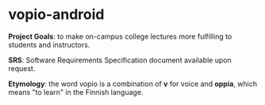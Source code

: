 # vopio-android

**Project Goals**:  to make on-campus college lectures more fulfilling to students and instructors.

**SRS**: Software Requirements Specification document available upon request.

**Etymology**: the word vopio is a combination of **v** for voice and **oppia**, which means "to learn" in the Finnish language.
